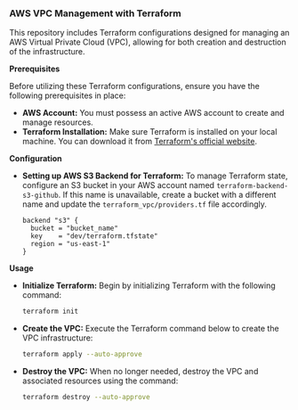 ### AWS VPC Management with Terraform

This repository includes Terraform configurations designed for managing an AWS Virtual Private Cloud (VPC), allowing for both creation and destruction of the infrastructure.

**Prerequisites**

Before utilizing these Terraform configurations, ensure you have the following prerequisites in place:

- **AWS Account:** You must possess an active AWS account to create and manage resources.
- **Terraform Installation:** Make sure Terraform is installed on your local machine. You can download it from [Terraform's official website](https://www.terraform.io/downloads.html).

**Configuration**

- **Setting up AWS S3 Backend for Terraform:** To manage Terraform state, configure an S3 bucket in your AWS account named `terraform-backend-s3-github`. If this name is unavailable, create a bucket with a different name and update the `terraform_vpc/providers.tf` file accordingly.

	```hcl
	backend "s3" {
	  bucket = "bucket_name"
	  key    = "dev/terraform.tfstate"
	  region = "us-east-1"
	}
	```

**Usage**

- **Initialize Terraform:** Begin by initializing Terraform with the following command:

   ```bash
   terraform init
   ```

- **Create the VPC:** Execute the Terraform command below to create the VPC infrastructure:

   ```bash
   terraform apply --auto-approve
   ```

- **Destroy the VPC:** When no longer needed, destroy the VPC and associated resources using the command:

   ```bash
   terraform destroy --auto-approve
   ```
